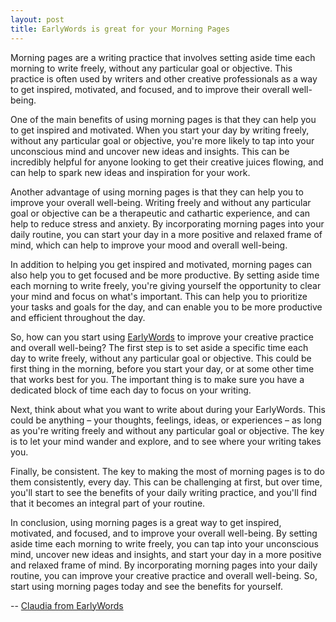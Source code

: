 ```yaml
---
layout: post
title: EarlyWords is great for your Morning Pages
---
```

Morning pages are a writing practice that involves setting aside time each morning to write freely, without any particular goal or objective. This practice is often used by writers and other creative professionals as a way to get inspired, motivated, and focused, and to improve their overall well-being.

One of the main benefits of using morning pages is that they can help you to get inspired and motivated. When you start your day by writing freely, without any particular goal or objective, you're more likely to tap into your unconscious mind and uncover new ideas and insights. This can be incredibly helpful for anyone looking to get their creative juices flowing, and can help to spark new ideas and inspiration for your work.

Another advantage of using morning pages is that they can help you to improve your overall well-being. Writing freely and without any particular goal or objective can be a therapeutic and cathartic experience, and can help to reduce stress and anxiety. By incorporating morning pages into your daily routine, you can start your day in a more positive and relaxed frame of mind, which can help to improve your mood and overall well-being.

In addition to helping you get inspired and motivated, morning pages can also help you to get focused and be more productive. By setting aside time each morning to write freely, you're giving yourself the opportunity to clear your mind and focus on what's important. This can help you to prioritize your tasks and goals for the day, and can enable you to be more productive and efficient throughout the day.

So, how can you start using [EarlyWords](https://earlywords.io/) to improve your creative practice and overall well-being? The first step is to set aside a specific time each day to write freely, without any particular goal or objective. This could be first thing in the morning, before you start your day, or at some other time that works best for you. The important thing is to make sure you have a dedicated block of time each day to focus on your writing.

Next, think about what you want to write about during your EarlyWords. This could be anything – your thoughts, feelings, ideas, or experiences – as long as you're writing freely and without any particular goal or objective. The key is to let your mind wander and explore, and to see where your writing takes you.

Finally, be consistent. The key to making the most of morning pages is to do them consistently, every day. This can be challenging at first, but over time, you'll start to see the benefits of your daily writing practice, and you'll find that it becomes an integral part of your routine.

In conclusion, using morning pages is a great way to get inspired, motivated, and focused, and to improve your overall well-being. By setting aside time each morning to write freely, you can tap into your unconscious mind, uncover new ideas and insights, and start your day in a more positive and relaxed frame of mind. By incorporating morning pages into your daily routine, you can improve your creative practice and overall well-being. So, start using morning pages today and see the benefits for yourself.

-- [Claudia from EarlyWords](https://earlywords.io/about)
